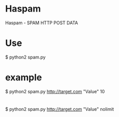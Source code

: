 # Haspam
Haspam - SPAM HTTP POST DATA
# Use
$ python2 spam.py <target> <value> <loop>
# example
$ python2 spam.py http://target.com "Value" 10
#
$ python2 spam.py http://target.com "Value" nolimit
